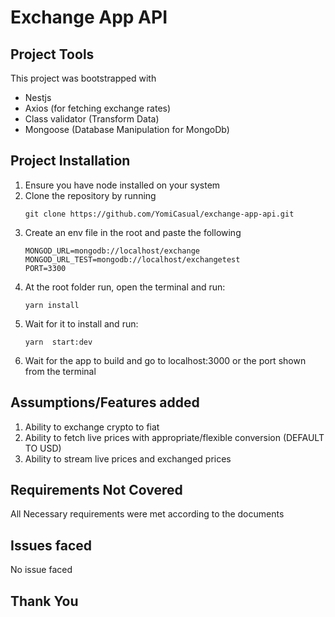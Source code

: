 # Exchange App API

## Project Tools

This project was bootstrapped with

- Nestjs
- Axios (for fetching exchange rates)
- Class validator (Transform Data)
- Mongoose (Database Manipulation for MongoDb)

## Project Installation

1.  Ensure you have node installed on your system
2.  Clone the repository by running
    ```
    git clone https://github.com/YomiCasual/exchange-app-api.git
    ```
3.  Create an env file in the root and paste the following
    ```
    MONGOD_URL=mongodb://localhost/exchange
    MONGOD_URL_TEST=mongodb://localhost/exchangetest
    PORT=3300
    ```
4.  At the root folder run, open the terminal and run:
    ```
    yarn install
    ```
5.  Wait for it to install and run:
    ```
    yarn  start:dev
    ```
6.  Wait for the app to build and go to localhost:3000 or the port shown from the terminal

## Assumptions/Features added

1. Ability to exchange crypto to fiat
2. Ability to fetch live prices with appropriate/flexible conversion (DEFAULT TO USD)
3. Ability to stream live prices and exchanged prices

## Requirements Not Covered

All Necessary requirements were met according to the documents

## Issues faced

No issue faced

## Thank You
